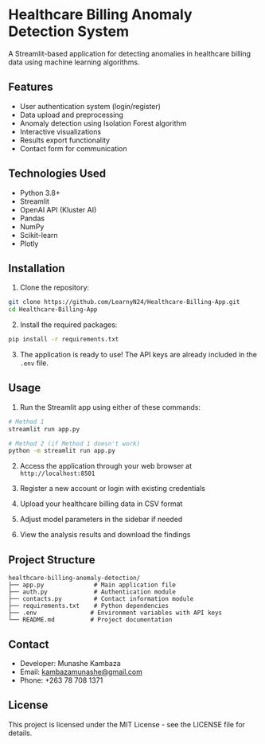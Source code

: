 # Healthcare Billing Anomaly Detection System

A Streamlit-based application for detecting anomalies in healthcare billing data using machine learning algorithms.

## Features

- User authentication system (login/register)
- Data upload and preprocessing
- Anomaly detection using Isolation Forest algorithm
- Interactive visualizations
- Results export functionality
- Contact form for communication

## Technologies Used

- Python 3.8+
- Streamlit
- OpenAI API (Kluster AI)
- Pandas
- NumPy
- Scikit-learn
- Plotly

## Installation

1. Clone the repository:
```bash
git clone https://github.com/LearnyN24/Healthcare-Billing-App.git
cd Healthcare-Billing-App
```

2. Install the required packages:
```bash
pip install -r requirements.txt
```

3. The application is ready to use! The API keys are already included in the `.env` file.

## Usage

1. Run the Streamlit app using either of these commands:
```bash
# Method 1
streamlit run app.py

# Method 2 (if Method 1 doesn't work)
python -m streamlit run app.py
```

2. Access the application through your web browser at `http://localhost:8501`

3. Register a new account or login with existing credentials

4. Upload your healthcare billing data in CSV format

5. Adjust model parameters in the sidebar if needed

6. View the analysis results and download the findings

## Project Structure

```
healthcare-billing-anomaly-detection/
├── app.py              # Main application file
├── auth.py             # Authentication module
├── contacts.py         # Contact information module
├── requirements.txt    # Python dependencies
├── .env               # Environment variables with API keys
└── README.md          # Project documentation
```

## Contact

- Developer: Munashe Kambaza
- Email: kambazamunashe@gmail.com
- Phone: +263 78 708 1371

## License

This project is licensed under the MIT License - see the LICENSE file for details. 